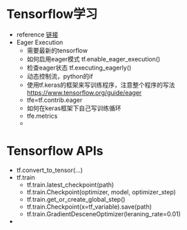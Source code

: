 # Tensorflow学习
- reference [链接](https://www.tensorflow.org/programmers_guide/)
- Eager Execution
  - 需要最新的tensorflow
  - 如何启用eager模式 tf.enable_eager_execution()
  - 检查eager状态 tf.executing_eagerly()
  - 动态控制流，python的if
  - 使用tf.keras的框架来写训练程序，注意整个程序的写法 https://www.tensorflow.org/guide/eager
  - tfe=tf.contrib.eager
  - 如何在keras框架下自己写训练循环
  - tfe.metrics
  - 
# Tensorflow APIs
- tf.convert_to_tensor(...)
- tf.train
  - tf.train.latest_checkpoint(path)
  - tf.train.Checkpoint(optimizer, model, optimizer_step)
  - tf.train.get_or_create_global_step()
  - tf.train.Checkpoint(x=tf_variable).save(path)
  - tf.train.GradientDesceneOptimizer(leraning_rate=0.01)
- 

